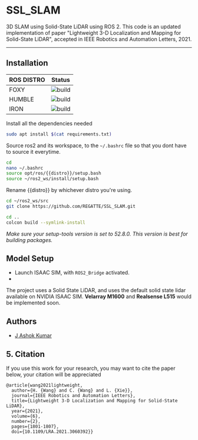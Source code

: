 # SSL_SLAM

3D SLAM using Solid-State LiDAR using ROS 2. This code is an updated implementation of paper "Lightweight 3-D Localization and Mapping for Solid-State LiDAR", accepted in IEEE Robotics and Automation Letters, 2021.

---

## Installation

| ROS DISTRO | Status |
|------------|--------|
| FOXY | ![build](https://github.com/REGATTE/SSL_SLAM/blob/main/.github/workflows/ros2_foxy/badge.svg) |
| HUMBLE | ![build](https://github.com/REGATTE/SSL_SLAM/blob/main/.github/workflows/ros2_humble/badge.svg) |
| IRON | ![build](https://github.com/REGATTE/SSL_SLAM/blob/main/.github/workflows/ros2_iron/badge.svg)|

Install all the dependencies needed

```bash
sudo apt install $(cat requirements.txt)
```

Source ros2 and its workspace, to the `~/.bashrc` file so that you dont have to source it everytime.
```bash
cd
nano ~/.bashrc
source opt/ros/{{distro}}/setup.bash
source ~/ros2_ws/install/setup.bash
```

Rename {{distro}} by whichever distro you're using.

```bash
cd ~/ros2_ws/src
git clone https://github.com/REGATTE/SSL_SLAM.git

cd ..
colcon build --symlink-install
```

*Make sure your setup-tools version is set to 52.8.0. This version is best for building packages.*

## Model Setup

 - Launch ISAAC SIM, with `ROS2_Bridge` activated.
 - 

The project uses a Solid State LiDAR, and uses the default solid state lidar available on NVIDIA ISAAC SIM. **Velarray M1600** and **Realsense L515** would be implemented soon. 

## Authors

- [J Ashok Kumar](https://github.com/REGATTE)

## 5. Citation
If you use this work for your research, you may want to cite the paper below, your citation will be appreciated 
```
@article{wang2021lightweight,
  author={H. {Wang} and C. {Wang} and L. {Xie}},
  journal={IEEE Robotics and Automation Letters}, 
  title={Lightweight 3-D Localization and Mapping for Solid-State LiDAR}, 
  year={2021},
  volume={6},
  number={2},
  pages={1801-1807},
  doi={10.1109/LRA.2021.3060392}}
```